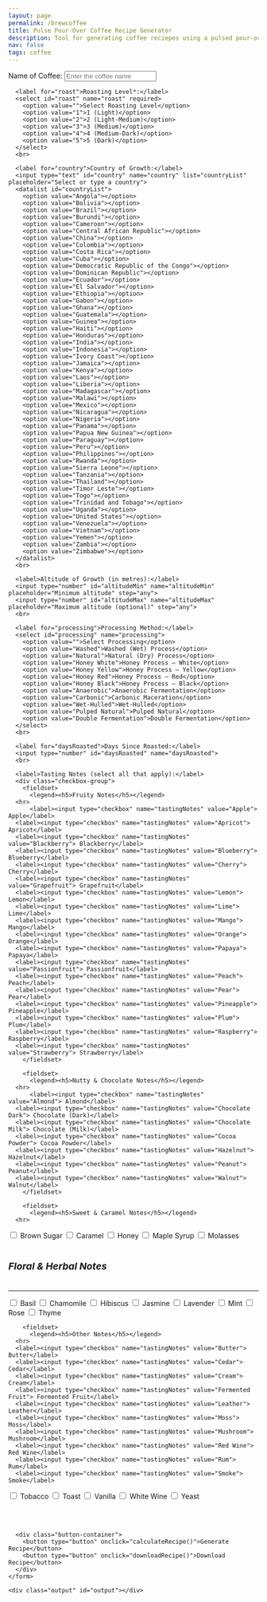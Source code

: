 ```yaml
---
layout: page
permalink: /brewcoffee
title: Pulse Pour-Over Coffee Recipe Generator
description: Tool for generating coffee reciepes using a pulsed pour-over method (primarily designed for the Fellow Aiden Precision Coffee Maker)
nav: false
tags: coffee
---
```


<html lang="en">
<head>
  <style>
    fieldset {
      border: none;
      padding: 0;
      margin: 0;
    }
    legend {
      font-size: 1.2rem;
      font-weight: bold;
      padding: 0;
      margin-bottom: 0;
    }
    hr {
      margin-top: 5px;
    }
  </style>
</head>
  <div class="container">
    <form id="coffeeForm">
      <!-- Coffee specifics inputs -->
      <label for="name">Name of Coffee:</label>
      <input type="text" id="name" name="name" placeholder="Enter the coffee name">
      <br>
      
	  <label for="roast">Roasting Level*:</label>
      <select id="roast" name="roast" required>
        <option value="">Select Roasting Level</option>
        <option value="1">1 (Light)</option>
        <option value="2">2 (Light-Medium)</option>
        <option value="3">3 (Medium)</option>
        <option value="4">4 (Medium-Dark)</option>
        <option value="5">5 (Dark)</option>
      </select>
      <br>
	  
      <label for="country">Country of Growth:</label>
      <input type="text" id="country" name="country" list="countryList" placeholder="Select or type a country">
      <datalist id="countryList">
        <option value="Angola"></option>
		<option value="Bolivia"></option>
		<option value="Brazil"></option>
		<option value="Burundi"></option>
		<option value="Cameroon"></option>
		<option value="Central African Republic"></option>
		<option value="China"></option>
		<option value="Colombia"></option>
		<option value="Costa Rica"></option>
		<option value="Cuba"></option>
		<option value="Democratic Republic of the Congo"></option>
		<option value="Dominican Republic"></option>
		<option value="Ecuador"></option>
		<option value="El Salvador"></option>
		<option value="Ethiopia"></option>
		<option value="Gabon"></option>
		<option value="Ghana"></option>
		<option value="Guatemala"></option>
		<option value="Guinea"></option>
		<option value="Haiti"></option>
		<option value="Honduras"></option>
		<option value="India"></option>
		<option value="Indonesia"></option>
		<option value="Ivory Coast"></option>
		<option value="Jamaica"></option>
		<option value="Kenya"></option>
		<option value="Laos"></option>
		<option value="Liberia"></option>
		<option value="Madagascar"></option>
		<option value="Malawi"></option>
		<option value="Mexico"></option>
		<option value="Nicaragua"></option>
		<option value="Nigeria"></option>
		<option value="Panama"></option>
		<option value="Papua New Guinea"></option>
		<option value="Paraguay"></option>
		<option value="Peru"></option>
		<option value="Philippines"></option>
		<option value="Rwanda"></option>
		<option value="Sierra Leone"></option>
		<option value="Tanzania"></option>
		<option value="Thailand"></option>
		<option value="Timor Leste"></option>
		<option value="Togo"></option>
		<option value="Trinidad and Tobago"></option>
		<option value="Uganda"></option>
		<option value="United States"></option>
		<option value="Venezuela"></option>
		<option value="Vietnam"></option>
		<option value="Yemen"></option>
		<option value="Zambia"></option>
		<option value="Zimbabwe"></option>
      </datalist>
      <br>

      <label>Altitude of Growth (in metres):</label>
      <input type="number" id="altitudeMin" name="altitudeMin" placeholder="Minimum altitude" step="any">
      <input type="number" id="altitudeMax" name="altitudeMax" placeholder="Maximum altitude (optional)" step="any">
      <br>

      <label for="processing">Processing Method:</label>
      <select id="processing" name="processing">
        <option value="">Select Processing</option>
        <option value="Washed">Washed (Wet) Process</option>
        <option value="Natural">Natural (Dry) Process</option>
        <option value="Honey White">Honey Process – White</option>
        <option value="Honey Yellow">Honey Process – Yellow</option>
        <option value="Honey Red">Honey Process – Red</option>
        <option value="Honey Black">Honey Process – Black</option>
        <option value="Anaerobic">Anaerobic Fermentation</option>
        <option value="Carbonic">Carbonic Maceration</option>
        <option value="Wet-Hulled">Wet-Hulled</option>
        <option value="Pulped Natural">Pulped Natural</option>
        <option value="Double Fermentation">Double Fermentation</option>
      </select>
      <br>

      <label for="daysRoasted">Days Since Roasted:</label>
      <input type="number" id="daysRoasted" name="daysRoasted">
      <br>

      <label>Tasting Notes (select all that apply):</label>
      <div class="checkbox-group">
        <fieldset>
          <legend><h5>Fruity Notes</h5></legend>
      <hr>
          <label><input type="checkbox" name="tastingNotes" value="Apple"> Apple</label>
      <label><input type="checkbox" name="tastingNotes" value="Apricot"> Apricot</label>
      <label><input type="checkbox" name="tastingNotes" value="Blackberry"> Blackberry</label>
      <label><input type="checkbox" name="tastingNotes" value="Blueberry"> Blueberry</label>
      <label><input type="checkbox" name="tastingNotes" value="Cherry"> Cherry</label>
      <label><input type="checkbox" name="tastingNotes" value="Grapefruit"> Grapefruit</label>
      <label><input type="checkbox" name="tastingNotes" value="Lemon"> Lemon</label>
      <label><input type="checkbox" name="tastingNotes" value="Lime"> Lime</label>
      <label><input type="checkbox" name="tastingNotes" value="Mango"> Mango</label>
      <label><input type="checkbox" name="tastingNotes" value="Orange"> Orange</label>
      <label><input type="checkbox" name="tastingNotes" value="Papaya"> Papaya</label>
      <label><input type="checkbox" name="tastingNotes" value="Passionfruit"> Passionfruit</label>
      <label><input type="checkbox" name="tastingNotes" value="Peach"> Peach</label>
      <label><input type="checkbox" name="tastingNotes" value="Pear"> Pear</label>
      <label><input type="checkbox" name="tastingNotes" value="Pineapple"> Pineapple</label>
      <label><input type="checkbox" name="tastingNotes" value="Plum"> Plum</label>
      <label><input type="checkbox" name="tastingNotes" value="Raspberry"> Raspberry</label>
      <label><input type="checkbox" name="tastingNotes" value="Strawberry"> Strawberry</label>
        </fieldset>

        <fieldset>
          <legend><h5>Nutty & Chocolate Notes</h5></legend>
      <hr>
          <label><input type="checkbox" name="tastingNotes" value="Almond"> Almond</label>
      <label><input type="checkbox" name="tastingNotes" value="Chocolate Dark"> Chocolate (Dark)</label>
      <label><input type="checkbox" name="tastingNotes" value="Chocolate Milk"> Chocolate (Milk)</label>
      <label><input type="checkbox" name="tastingNotes" value="Cocoa Powder"> Cocoa Powder</label>
      <label><input type="checkbox" name="tastingNotes" value="Hazelnut"> Hazelnut</label>
      <label><input type="checkbox" name="tastingNotes" value="Peanut"> Peanut</label>
      <label><input type="checkbox" name="tastingNotes" value="Walnut"> Walnut</label>
        </fieldset>

        <fieldset>
          <legend><h5>Sweet & Caramel Notes</h5></legend>
      <hr>

<label><input type="checkbox" name="tastingNotes" value="Brown Sugar"> Brown Sugar</label>
<label><input type="checkbox" name="tastingNotes" value="Caramel"> Caramel</label>
<label><input type="checkbox" name="tastingNotes" value="Honey"> Honey</label>
<label><input type="checkbox" name="tastingNotes" value="Maple Syrup"> Maple Syrup</label>
<label><input type="checkbox" name="tastingNotes" value="Molasses"> Molasses</label>

</fieldset>

<fieldset>
          <legend><h5>Floral & Herbal Notes</h5></legend>
      <hr>
      <label><input type="checkbox" name="tastingNotes" value="Basil"> Basil</label>
      <label><input type="checkbox" name="tastingNotes" value="Chamomile"> Chamomile</label>
      <label><input type="checkbox" name="tastingNotes" value="Hibiscus"> Hibiscus</label>
      <label><input type="checkbox" name="tastingNotes" value="Jasmine"> Jasmine</label>
      <label><input type="checkbox" name="tastingNotes" value="Lavender"> Lavender</label>
      <label><input type="checkbox" name="tastingNotes" value="Mint"> Mint</label>
      <label><input type="checkbox" name="tastingNotes" value="Rose"> Rose</label>
      <label><input type="checkbox" name="tastingNotes" value="Thyme"> Thyme</label>
        </fieldset>

        <fieldset>
          <legend><h5>Other Notes</h5></legend>
      <hr>
      <label><input type="checkbox" name="tastingNotes" value="Butter"> Butter</label>
      <label><input type="checkbox" name="tastingNotes" value="Cedar"> Cedar</label>
      <label><input type="checkbox" name="tastingNotes" value="Cream"> Cream</label>
      <label><input type="checkbox" name="tastingNotes" value="Fermented Fruit"> Fermented Fruit</label>
      <label><input type="checkbox" name="tastingNotes" value="Leather"> Leather</label>
      <label><input type="checkbox" name="tastingNotes" value="Moss"> Moss</label>
      <label><input type="checkbox" name="tastingNotes" value="Mushroom"> Mushroom</label>
      <label><input type="checkbox" name="tastingNotes" value="Red Wine"> Red Wine</label>
      <label><input type="checkbox" name="tastingNotes" value="Rum"> Rum</label>
      <label><input type="checkbox" name="tastingNotes" value="Smoke"> Smoke</label>

<label><input type="checkbox" name="tastingNotes" value="Tobacco"> Tobacco</label>
<label><input type="checkbox" name="tastingNotes" value="Toast"> Toast</label>
<label><input type="checkbox" name="tastingNotes" value="Vanilla"> Vanilla</label>
<label><input type="checkbox" name="tastingNotes" value="White Wine"> White Wine</label>
<label><input type="checkbox" name="tastingNotes" value="Yeast"> Yeast</label>

</fieldset>
</div>
<br>
<br>

      <div class="button-container">
        <button type="button" onclick="calculateRecipe()">Generate Recipe</button>
        <button type="button" onclick="downloadRecipe()">Download Recipe</button>
      </div>
    </form>

    <div class="output" id="output"></div>

  </div>

  <script>
    // Global variable to store the formatted recipe text for downloading.
    let currentRecipeText = "";
    
    function calculateRecipe() {
      // Force user to select a roasting level before proceeding.
      const roastSelect = document.getElementById('roast');
      if (roastSelect.value === "") {
        alert("Please select a roasting level.");
        return;
      }
  
      // Retrieve input values
      const name = document.getElementById('name').value.trim();
      const country = document.getElementById('country').value.trim();
      const altitudeMin = parseFloat(document.getElementById('altitudeMin').value);
      const altitudeMax = parseFloat(document.getElementById('altitudeMax').value);
      let altitude;
      if (!isNaN(altitudeMin) && !isNaN(altitudeMax)) {
        altitude = (altitudeMin + altitudeMax) / 2;
      } else if (!isNaN(altitudeMin)) {
        altitude = altitudeMin;
      } else if (!isNaN(altitudeMax)) {
        altitude = altitudeMax;
      } else {
        altitude = null;
      }
  
      const processing = document.getElementById('processing').value.trim();
      const roastLevel = parseInt(document.getElementById('roast').value);
      const daysRoasted = parseInt(document.getElementById('daysRoasted').value);
  
      // Gather selected tasting notes into an array
      const tastingNotesElements = document.querySelectorAll('input[name="tastingNotes"]:checked');
      let tastingNotes = [];
      tastingNotesElements.forEach(note => {
        tastingNotes.push(note.value);
      });
	  
	  let brewRatio, bloomRatio, bloomTime, bloomTemp, pulses, pulseInterval, grind, roastProfile;//, pulseTemps;
	  switch (roastLevel) {
	    case 1: // Light Roast defaults: less extraction needed; higher bloom to overcome dense structure.
		  brewRatio = 17;
		  bloomRatio = 3; // Higher bloom ratio for dense, light roasts.
		  bloomTime = 55; // Longer bloom for extended extraction.
		  bloomTemp = 99;
		  pulses = 6;    // More pulses for full extraction.
		  pulseInterval = 23;
		  //pulseTemps = [99, 99, 99];
		  grind = 0;
		  roastProfile = "light";
	    case 2: // Light-Medium Roast defaults: slightly lower than light, but still robust extraction.
  		  brewRatio = 16.5;
		  bloomRatio = 3;
		  bloomTime = 55;
		  bloomTemp = 97.5;
		  pulses = 5;
		  pulseInterval = 23;
		  //pulseTemps = [97.5, 97.5, 97.5];
		  grind = 0;
		  roastProfile = "light-medium";
	    case 3: // Medium Roast defaults: balanced extraction.
		  brewRatio = 16;
		  bloomRatio = 2.5;
		  bloomTime = 50;
		  bloomTemp = 96;
		  pulses = 4;
		  pulseInterval = 23;
		  //pulseTemps = [96, 96, 96];
		  grind = 0;
		  roastProfile = "medium";
	    case 4: // Medium-Dark Roast defaults: slightly more aggressive extraction early on.
  		  brewRatio = 15.5;
		  bloomRatio = 2;
		  bloomTime = 45;
		  bloomTemp = 97.5;
		  pulses = 3;
		  pulseInterval = 23;
		  //pulseTemps = [90.5, 90.5, 90.5];
		  grind = 0;
		  roastProfile = "medium-dark";
	    case 5: // Dark Roast defaults: lower extraction due to brittle structure.
		  brewRatio = 15;  // Increase dose to increase strenght, after lowing strength by having a coarser grind
		  bloomRatio = 2;
		  bloomTime = 40;
		  bloomTemp = 99;  // Start with very hot bloom to increase complexity in the cup
		  pulses = 3;     // Fewer pulses to prevent bitterness.
		  pulseInterval = 23;
		  //pulseTemps = [85, 85, 85];
		  grind = 0;
		  roastProfile = "dark";
	    default:
		  brewRatio = 16;
		  bloomRatio = 2;
		  bloomTime = 30;
		  bloomTemp = 96;
		  pulses = 3;
		  pulseInterval = 23;
		  //pulseTemps = [96, 96, 96];
		  grind = 0;
	  }

	  if (country != "") {
		  // ---- Country of Origin Adjustments ----
		  // Adjust based on bean density and solubility (e.g., East African beans are denser).
		  const countryLC = country.toLowerCase();
		  if (["ethiopia", "kenya", "rwanda", "burundi"].some(ctry => countryLC.includes(ctry))) {
			bloomRatio = 2;      // Lower bloom ratio for high-solubility East African beans.
			bloomTime = 25;        // Shorter bloom to avoid over-extraction.
			bloomTemp = 90;        // Lower bloom temperature to control acidity.
			pulses = 2;            // Fewer pulses to prevent over-extraction.
		  } else if (["brazil", "colombia", "guatemala"].some(ctry => countryLC.includes(ctry))) {
			bloomRatio = 2.5;      // Higher bloom ratio for softer, Latin American beans.
			bloomTime = 40;        // Longer bloom for full degassing.
			bloomTemp = 93;        // Higher bloom temperature for enhanced extraction.
			pulses = 4;            // More pulses for even extraction.
		  } else if (["indonesia", "sumatra", "java"].some(ctry => countryLC.includes(ctry))) {
			bloomRatio = 2.5;      // Indonesian beans: robust extraction with moderate bloom.
			bloomTime = 40;
			bloomTemp = 95;
			pulses = 4;
		  }
		}

      // ---- Altitude Adjustments ----
      // Higher-altitude beans are denser, requiring stronger extraction.
      if (altitude !== null) {
        if (altitude > 1500) {
          brewRatio -= 0.5;         // Stronger ratio for denser, high-altitude beans.
          bloomRatio += 0.5;      // Increase bloom ratio to assist in degassing.
          bloomTime += 10;        // Longer bloom for thorough CO2 release.
          bloomTemp += 2;         // Hotter bloom water helps initial extraction.
          pulses = Math.max(pulses, 4);  // Ensure enough pulses.
	  grind -= 2;             // High-elevation coffee are denser and require finer grinds for optimal extraction.
        } else if (altitude < 1200) {
          brewRatio += 0.5;         // Weaker ratio for softer, low-altitude beans.
          bloomRatio = Math.max(bloomRatio - 0.5, 1.5); // Reduce bloom ratio.
          bloomTime = Math.max(bloomTime - 5, 20);        // Shorten bloom time.
          pulses = Math.max(pulses - 1, 2);               // Fewer pulses.
	  grind += 2;             // Low-elevation coffee extract more quickly, so a coarser grind prevents over-extraction.
        }
      }

      // ---- Processing Method Adjustments ----
	  if (processing !== "") {
		  // Natural, Honey, Carbonic, and Anaerobic methods retain more sugars, needing longer bloom.
		  if (processing === "Natural" || processing.includes("Honey") || processing === "Carbonic" || processing === "Anaerobic") {
			bloomRatio = Math.max(bloomRatio, 3.0); // Ensure sufficient water for degassing.
			bloomTime = Math.max(bloomTime, 45);      // Extend bloom time.
			pulses = Math.max(pulses+1, 5);             // Increase pulses to control uneven extraction.
		  } else if (processing === "Washed" || processing === "Double Fermentation" || processing === "Wet-Hulled") {
			bloomRatio = Math.min(bloomRatio, 2.0);   // Cleaner beans need less bloom.
			bloomTime = Math.min(bloomTime, 30);        // Shorter bloom time.
			pulses = Math.min(pulses-1, 4);               // Fewer pulses.
		  }
		  // Grind settings for processing is in different groups
		  if (processing === "Washed" || processing.includes("White") || processing.includes("Yellow") || processing.includes("Fermentation") || processing === "Carbonic") {
			grind -= 4;      // Clean and bright flavor profiles benefit from a slower extraction.
		  } else if (processing.includes("Red") || processing.includes("Black") || processing === "Pulped Natural") {
			  grind -= 2;    // Balances sweetness and body while ensuring clarity.
		  } else if (processing === "Natural") {
			  grind += 2;    // Naturally processed coffees have more body and fruitiness, which can become muddled if over-extracted.
		  } else if (processing === "Wet-Hulled") {
			  grind += 4;    // Heavy-bodied and earthy coffees can become too bitter if over-extracted.
		  }
		}

      // ---- Roasting Level Adjustments ----
      // Roast profiles for grind size is also different
      if (roastLevel == 1) { grind -= 4; }
      else if (roastLevel == 2) { grind -= 2; }
      else if (roastLevel == 4) { grind += 2; }
      else if (roastLevel == 5) { grind += 4; }

      // ---- Days Since Roasted Adjustments ----
      // Adjust based on bean freshness (CO2 levels affect extraction dynamics).
      // Fresh coffee (0–7 days): high CO2 requires extra degassing (higher bloom ratio/time, higher temp, fewer pulses).
      // Moderately aged coffee (8–20 days): moderate settings.
      // Aged coffee (>20 days): minimal degassing (lower bloom, lower temp, additional pulses).
	  let roastDays
	  if (isNaN(daysRoasted)) {
		roastDays = 14; 		// Default assumption of number days since roasted
	  }
	  else {
		roastDays = daysRoasted;
	  }
      if (!isNaN(roastDays)) {
        if (roastDays >= 0 && roastDays <= 7) {
          bloomRatio = Math.max(bloomRatio, 2.5);   // Increase bloom ratio for extra degassing.
          bloomTime = Math.max(bloomTime, 45);        // Extend bloom time.
          if (bloomTemp < 92) { bloomTemp = 92; }      // Ensure higher temperature for fresh beans.
          pulses = Math.max(pulses - 1, 2);            // Fewer pulses to manage rapid CO2 release.
	  grind -= 4
        } else if (roastDays >= 8 && roastDays <= 20) {
          bloomRatio = 2.0;    // Moderate bloom ratio.
          bloomTime = 35;      // Average bloom time.
          bloomTemp = 90;      // Moderate bloom temperature.
          // Pulses remain as determined.
        } else if (roastDays > 20) {
          bloomRatio = 1.5;    // Minimal bloom needed.
          bloomTime = 25;      // Shorter bloom time.
          bloomTemp = 87;      // Lower temperature to avoid over-extraction.
          pulses = Math.max(pulses + 1, 2); // Increase pulses to maintain even extraction.
	  grind += 4
        }
      }

      // ---- Tasting Notes Adjustments ----
      // Adjust parameters to highlight specific flavor profiles.
      const fruityNotes = ["Strawberry", "Blueberry", "Raspberry", "Blackberry", "Lemon", "Orange", "Grapefruit", "Lime", "Peach", "Apricot", "Cherry", "Plum", "Mango", "Pineapple", "Papaya", "Passionfruit"];
      const nuttyChocoNotes = ["Almond", "Hazelnut", "Walnut", "Peanut", "Chocolate Dark", "Chocolate Milk", "Cocoa Powder"];
      const floralHerbalNotes = ["Jasmine", "Lavender", "Rose", "Chamomile", "Hibiscus", "Mint", "Basil", "Thyme"];
      const heavySweetNotes = ["Molasses", "Maple Syrup", "Caramel", "Honey"];
      const brightCleanNotes = ["Apple", "Pear", "Peach", "Passionfruit", "Jasmine", "Hibiscus", "White Wine"];
      const deepHeavyNotes = ["Chocolate Dark", "Maple Syrup", "Molasses", "Tobacco", "Leather"];
      const acidityNotes = ["Lemon", "Orange", "Lime", "Passionfruit", "White Wine"];
      const creamyNotes = ["Walnut", "Peanut", "Butter", "Cream"];

      if (tastingNotes.some(note => fruityNotes.includes(note))) {
        brewRatio = parseFloat(brewRatio) + 0.5; // More water highlights bright, acidic notes.
        bloomTemp += 2;                          // Higher temperature boosts fruity extraction.
	grind -= 4;
      }
      if (tastingNotes.some(note => nuttyChocoNotes.includes(note))) {
        brewRatio = parseFloat(brewRatio) - 0.5; // Less water to enhance body and richness.
	grind += 2;
      }
      if (tastingNotes.some(note => floralHerbalNotes.includes(note))) {
        bloomRatio += 0.25; // Extra water in bloom to extract delicate aromatics.
	grind += 2;
      }
      if (tastingNotes.some(note => heavySweetNotes.includes(note))) {
        bloomRatio = Math.max(bloomRatio - 0.3, 1.5); // Lower bloom preserves syrupy body.
	grind -= 2;
      }
      if (tastingNotes.some(note => acidityNotes.includes(note))) {
        bloomTime += 5; // Extend bloom to fully extract bright acidity.
	grind -= 4;
      }
      if (tastingNotes.some(note => note === "Brown Sugar")) {
        bloomTime = Math.max(bloomTime - 5, 20); // Shorten bloom for a fuller body.
	grind -= 2;
      }
      if (tastingNotes.some(note => creamyNotes.includes(note))) {
        bloomTemp -= 2; // Lower temperature to preserve smooth, creamy textures.
      }
      if (tastingNotes.some(note => brightCleanNotes.includes(note))) {
        pulses = Math.max(pulses + 1, 5); // More pulses promote clarity.
      }
      if (tastingNotes.some(note => deepHeavyNotes.includes(note))) {
        pulses = Math.max(pulses - 1, 2); // Fewer pulses enhance depth.
	grind += 4;
      }

      // ---- Pulse Interval Based on Roast Profile ----
      // Adjust time between pulses based on roast to control extraction speed.
      if (roastProfile === "light" || roastProfile === "light-medium") {
        pulseInterval = 35;
      } else if (roastProfile === "medium") {
        pulseInterval = 30;
      } else if (roastProfile === "medium-dark" || roastProfile === "dark") {
        pulseInterval = 25;
      }

      // ---- Pulse Temperature Profile ----
      // Determine the temperature for each pulse based on roast profile and process.
      let pulseTemps = [];
        if (roastProfile === "light" || roastProfile === "light-medium") {
          // Light roasts: start lower and gradually increase to enhance extraction.
          let startTemp = 90, endTemp = 96;
          let step = (endTemp - startTemp) / (pulses - 1);
          for (let i = 0; i < pulses; i++) {
            pulseTemps.push(Math.round(startTemp + step * i));
          }
        } else if (roastProfile === "medium") {
          // Medium roasts: maintain a stable temperature.
          for (let i = 0; i < pulses; i++) {
	    if (processing === "Carbonic" || processing === "Anaerobic") {
	      pulseTemps.push(bloomTemp + 1);  // Carbonic/Anaerobic may benefit from the higher range to balance fermentation notes.
	    } else {
            pulseTemps.push(bloomTemp);
          }
	  }
        } else if (roastProfile === "medium-dark") {
          // Darker roasts: start higher then gradually decrease to avoid bitterness.
          let startTemp = 91, endTemp = 85;
          let step = (startTemp - endTemp) / (pulses - 1);
          for (let i = 0; i < pulses; i++) {
	    if (processing === "Anaerobic") {
              pulseTemps.push(Math.round(startTemp -1 - step * i));  // Anaerobic Fermentation dark roasts may need to stay on the lower end to avoid amplifying funky/spiced notes.
	    } else {
	      pulseTemps.push(Math.round(startTemp - step * i));
            }
          }
	} else if (roastProfile === "dark") {
          // Darker roasts: start higher then gradually decrease to avoid bitterness.
          let startTemp = 86, endTemp = 80;
          let step = (startTemp - endTemp) / (pulses - 1);
          for (let i = 0; i < pulses; i++) {
	    if (processing === "Anaerobic") {
              pulseTemps.push(Math.round(startTemp -1 - step * i));  // Anaerobic Fermentation dark roasts may need to stay on the lower end to avoid amplifying funky/spiced notes.
	    } else {
	      pulseTemps.push(Math.round(startTemp - step * i));
            }
          }
	}
	      
        // Further adjust pulse temperatures based on tasting notes.
        if (tastingNotes.some(note => ["Lemon", "Orange", "Grapefruit", "Lime", "Strawberry", "Blueberry", "Raspberry", "Blackberry", "Jasmine", "Lavender", "Rose"].includes(note))) {
          pulseTemps[0] += 1 // Math.max(pulseTemps[0], 96); // Boost first pulse for bright, fruity notes.
        }
        if (tastingNotes.some(note => ["Caramel", "Vanilla", "Brown Sugar", "Honey", "Cocoa Powder"].includes(note))) {
          pulseTemps[pulses - 1] -= 1 // Math.min(pulseTemps[pulses - 1], 90); // Lower final pulse for sweetness.
        }

      // ---- Pulse Temperature Adjustments Based on Days Since Roasted ----
      // Fresh coffee: slightly lower pulse temps to counter CO2 resistance.
      // Aged coffee: slightly higher pulse temps to enhance extraction of diminished volatiles.
      if (!isNaN(roastDays)) {
        if (roastDays >= 0 && roastDays <= 7) {
          pulseTemps = pulseTemps.map(temp => temp - 1);
        } else if (roastDays > 20) {
          pulseTemps = pulseTemps.map(temp => temp + 1);
        }
      }
  
      displayOutput(name, brewRatio, bloomRatio, bloomTime, bloomTemp, pulses, pulseInterval, pulseTemps, grind);
    }
  
    function displayOutput(name, brewRatio, bloomRatio, bloomTime, bloomTemp, pulses, pulseInterval, pulseTemps, grind) {
      // Format the output text for display and for download.
      currentRecipeText = "Coffee Recipe";
      if (name !== "") {
        currentRecipeText += " for " + name;
      }
      currentRecipeText += "\n\nCoffee Grind Setting: " + grind +
	      		   "\nCoffee-to-Water Ratio: 1:" + parseFloat(brewRatio).toFixed(1) +
                           "\nBloom Ratio: 1:" + parseFloat(bloomRatio).toFixed(1) +
                           "\nBloom Time: " + bloomTime + " seconds" +
                           "\nBloom Temperature: " + bloomTemp + " °C" +
                           "\nNumber of Pulses: " + pulses +
                           "\nTime Between Pulses: " + pulseInterval + " seconds" +
                           "\nPulse Temperatures: " + pulseTemps.join(', ') + " °C";
  
      // Also display the output on the webpage.
      const outputDiv = document.getElementById('output');
      outputDiv.innerHTML =
        "<h2>Brew Parameters</h2>" +
	"<p><strong>Coffee Grind Setting:</strong> " + grind + "</p>" +
        "<p><strong>Coffee-to-Water Ratio:</strong> 1:" + parseFloat(brewRatio).toFixed(1) + "</p>" +
        "<p><strong>Bloom Ratio:</strong> 1:" + parseFloat(bloomRatio).toFixed(1) + "</p>" +
        "<p><strong>Bloom Time:</strong> " + bloomTime + " seconds</p>" +
        "<p><strong>Bloom Temperature:</strong> " + bloomTemp + " °C</p>" +
        "<p><strong>Number of Pulses:</strong> " + pulses + "</p>" +
        "<p><strong>Time Between Pulses:</strong> " + pulseInterval + " seconds</p>" +
        "<p><strong>Pulse Temperatures:</strong> " + pulseTemps.join(', ') + " °C</p>";
    }
  
    function downloadRecipe() {
      if (currentRecipeText === "") {
        alert("Please generate a recipe first!");
        return;
      }
      // Determine a filename using the coffee name if provided.
      const coffeeName = document.getElementById('name').value.trim();
      const filename = coffeeName ? coffeeName.replace(/\s+/g, "_") + "_recipe.txt" : "coffee_recipe.txt";
      const blob = new Blob([currentRecipeText], { type: "text/plain;charset=utf-8" });
      const url = URL.createObjectURL(blob);
  
      // Create a temporary anchor element and trigger download.
      const a = document.createElement("a");
      a.href = url;
      a.download = filename;
      document.body.appendChild(a);
      a.click();
      document.body.removeChild(a);
      URL.revokeObjectURL(url);
    }
  </script>

</html>
